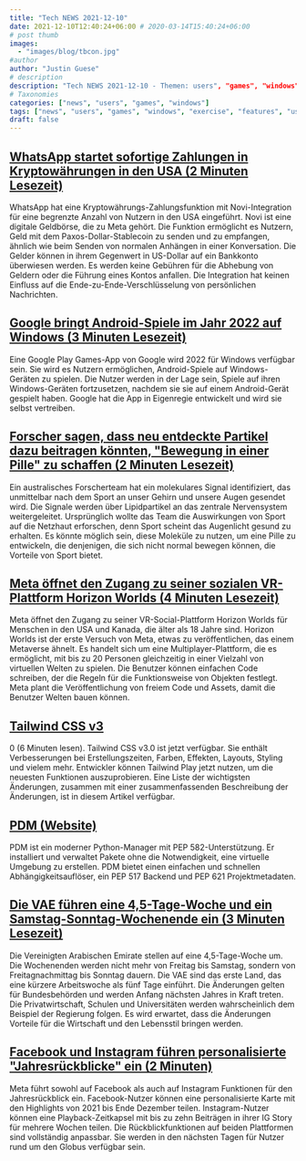 ```yaml
---
title: "Tech NEWS 2021-12-10"
date: 2021-12-10T12:40:24+06:00 # 2020-03-14T15:40:24+06:00
# post thumb
images:
  - "images/blog/tbcon.jpg"
#author
author: "Justin Guese"
# description
description: "Tech NEWS 2021-12-10 - Themen: users", "games", "windows"
# Taxonomies
categories: ["news", "users", "games", "windows"]
tags: ["news", "users", "games", "windows", "exercise", "features", "us"]
draft: false
---
```


## [WhatsApp startet sofortige Zahlungen in Kryptowährungen in den USA (2 Minuten Lesezeit)](https://www.macrumors.com/2021/12/09/whatsapp-cryptocurrency-payments-us/)

 WhatsApp hat eine Kryptowährungs-Zahlungsfunktion mit Novi-Integration für eine begrenzte Anzahl von Nutzern in den USA eingeführt. Novi ist eine digitale Geldbörse, die zu Meta gehört. Die Funktion ermöglicht es Nutzern, Geld mit dem Paxos-Dollar-Stablecoin zu senden und zu empfangen, ähnlich wie beim Senden von normalen Anhängen in einer Konversation. Die Gelder können in ihrem Gegenwert in US-Dollar auf ein Bankkonto überwiesen werden. Es werden keine Gebühren für die Abhebung von Geldern oder die Führung eines Kontos anfallen. Die Integration hat keinen Einfluss auf die Ende-zu-Ende-Verschlüsselung von persönlichen Nachrichten.

## [Google bringt Android-Spiele im Jahr 2022 auf Windows (3 Minuten Lesezeit)](https://www.theverge.com/2021/12/9/22827037/google-android-games-windows-pc-google-play-games)

 Eine Google Play Games-App von Google wird 2022 für Windows verfügbar sein. Sie wird es Nutzern ermöglichen, Android-Spiele auf Windows-Geräten zu spielen. Die Nutzer werden in der Lage sein, Spiele auf ihren Windows-Geräten fortzusetzen, nachdem sie sie auf einem Android-Gerät gespielt haben. Google hat die App in Eigenregie entwickelt und wird sie selbst vertreiben.

## [Forscher sagen, dass neu entdeckte Partikel dazu beitragen könnten, "Bewegung in einer Pille" zu schaffen (2 Minuten Lesezeit)](https://futurism.com/neoscope/exercise-pill-particle)

 Ein australisches Forscherteam hat ein molekulares Signal identifiziert, das unmittelbar nach dem Sport an unser Gehirn und unsere Augen gesendet wird. Die Signale werden über Lipidpartikel an das zentrale Nervensystem weitergeleitet. Ursprünglich wollte das Team die Auswirkungen von Sport auf die Netzhaut erforschen, denn Sport scheint das Augenlicht gesund zu erhalten. Es könnte möglich sein, diese Moleküle zu nutzen, um eine Pille zu entwickeln, die denjenigen, die sich nicht normal bewegen können, die Vorteile von Sport bietet.

## [Meta öffnet den Zugang zu seiner sozialen VR-Plattform Horizon Worlds (4 Minuten Lesezeit)](https://www.theverge.com/2021/12/9/22825139/meta-horizon-worlds-access-open-metaverse)

 Meta öffnet den Zugang zu seiner VR-Social-Plattform Horizon Worlds für Menschen in den USA und Kanada, die älter als 18 Jahre sind. Horizon Worlds ist der erste Versuch von Meta, etwas zu veröffentlichen, das einem Metaverse ähnelt. Es handelt sich um eine Multiplayer-Plattform, die es ermöglicht, mit bis zu 20 Personen gleichzeitig in einer Vielzahl von virtuellen Welten zu spielen. Die Benutzer können einfachen Code schreiben, der die Regeln für die Funktionsweise von Objekten festlegt. Meta plant die Veröffentlichung von freiem Code und Assets, damit die Benutzer Welten bauen können.

## [Tailwind CSS v3](https://tailwindcss.com/blog/tailwindcss-v3)

0 (6 Minuten lesen). Tailwind CSS v3.0 ist jetzt verfügbar. Sie enthält Verbesserungen bei Erstellungszeiten, Farben, Effekten, Layouts, Styling und vielem mehr. Entwickler können Tailwind Play jetzt nutzen, um die neuesten Funktionen auszuprobieren. Eine Liste der wichtigsten Änderungen, zusammen mit einer zusammenfassenden Beschreibung der Änderungen, ist in diesem Artikel verfügbar.

## [PDM (Website)](https://pdm.fming.dev/)

 PDM ist ein moderner Python-Manager mit PEP 582-Unterstützung. Er installiert und verwaltet Pakete ohne die Notwendigkeit, eine virtuelle Umgebung zu erstellen. PDM bietet einen einfachen und schnellen Abhängigkeitsauflöser, ein PEP 517 Backend und PEP 621 Projektmetadaten.

## [Die VAE führen eine 4,5-Tage-Woche und ein Samstag-Sonntag-Wochenende ein (3 Minuten Lesezeit)](https://www.npr.org/2021/12/08/1062435944/uae-work-week-change-saturday-sunday-weekends-global-markets)

 Die Vereinigten Arabischen Emirate stellen auf eine 4,5-Tage-Woche um. Die Wochenenden werden nicht mehr von Freitag bis Samstag, sondern von Freitagnachmittag bis Sonntag dauern. Die VAE sind das erste Land, das eine kürzere Arbeitswoche als fünf Tage einführt. Die Änderungen gelten für Bundesbehörden und werden Anfang nächsten Jahres in Kraft treten. Die Privatwirtschaft, Schulen und Universitäten werden wahrscheinlich dem Beispiel der Regierung folgen. Es wird erwartet, dass die Änderungen Vorteile für die Wirtschaft und den Lebensstil bringen werden.

## [Facebook und Instagram führen personalisierte "Jahresrückblicke" ein (2 Minuten)](https://techcrunch.com/2021/12/09/facebook-and-instagram-roll-out-personalized-year-in-review-features/)

 Meta führt sowohl auf Facebook als auch auf Instagram Funktionen für den Jahresrückblick ein. Facebook-Nutzer können eine personalisierte Karte mit den Highlights von 2021 bis Ende Dezember teilen. Instagram-Nutzer können eine Playback-Zeitkapsel mit bis zu zehn Beiträgen in ihrer IG Story für mehrere Wochen teilen. Die Rückblickfunktionen auf beiden Plattformen sind vollständig anpassbar. Sie werden in den nächsten Tagen für Nutzer rund um den Globus verfügbar sein.

